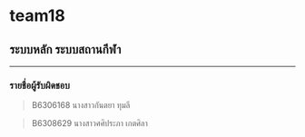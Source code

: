 # team18

## ระบบหลัก ระบบสถานกีฬา

<hr/>

### รายชื่อผู้รับผิดชอบ

>B6306168 นางสาวกันตยา ทุมลี

>B6308629 นางสาวศศิประภา เกตศิลา

